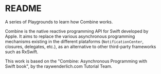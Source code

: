 # README

A series of Playgrounds to learn how Combine works.

Combine is the native reactive programming API for Swift developed by Apple. It aims to replace the various asynchronous programming mechanisms existing in the different plataforms (`NotificationCenter`, closures, delegates, etc.), as an alternative to other third-party frameworks such as RxSwift.

This work is based on the "Combine: Asynchronous Programming with Swift book", by the raywenderlich.com Tutorial Team.
